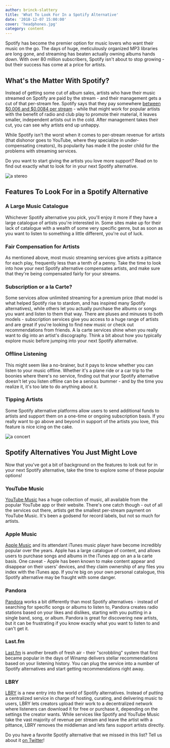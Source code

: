 ```yaml
---
author: brinck-slattery
title: 'What To Look For In a Spotify Alternative'
date: '2018-12-07 15:00:00'
cover: 'headphones.jpg'
category: content
---
```


Spotify has become the premier option for music lovers who want their music on the go. The days of huge, meticulously organized MP3 libraries are long gone, and streaming has beaten actually owning albums hands down. With over 80 million subscribers, Spotify isn't about to stop growing - but their success has come at a price for artists.

## What's the Matter With Spotify?

Instead of getting some cut of album sales, artists who have their music streamed on Spotify are paid by the stream - and their management gets a cut of that per-stream fee. Spotify says that they pay somewhere [between $0.006 and $0.0084 per stream](https://www.cnbc.com/2018/01/26/how-spotify-apple-music-can-pay-musicians-more-commentary.html) - while that might work for popular artists with the benefit of radio and club play to promote their material, it leaves smaller, independent artists out in the cold. After management takes their cut, you can see why artists end up unhappy.

While Spotify isn't the worst when it comes to per-stream revenue for artists (that dishonor goes to YouTube, where they specialize in under-compensating creators), its popularity has made it the poster child for the problems with streaming services.

Do you want to start giving the artists you love more support? Read on to find out exactly what to look for in your next Spotify alternative.

![a stereo](/img/stereo.jpg)

## Features To Look For in a Spotify Alternative

### A Large Music Catalogue

Whichever Spotify alternative you pick, you'll enjoy it more if they have a large catalogue of artists you're interested in. Some sites make up for their lack of catalogue with a wealth of some very specific genre, but as soon as you want to listen to something a little different, you're out of luck.

### Fair Compensation for Artists

As mentioned above, most music streaming services give artists a pittance for each play, frequently less than a tenth of a penny. Take the time to look into how your next Spotify alternative compensates artists, and make sure that they're being compensated fairly for your streams.

### Subscription or a la Carte?

Some services allow unlimited streaming for a premium price (that model is what helped Spotify rise to stardom, and has inspired many Spotify alternatives), while others let you actually purchase the albums or songs you want and listen to them that way. There are pluses and minuses to both models - subscription services give you access to a huge range of artists and are great if you're looking to find new music or check out recommendations from friends. A la carte services shine when you really want to dig into an artist's discography. Think a bit about how you typically explore music before jumping into your next Spotify alternative.

### Offline Listening

This might seem like a no-brainer, but it pays to know whether you can listen to your music offline. Whether it's a plane ride or a car trip to the boonies where there's no service, finding out that your Spotify alternative doesn't let you listen offline can be a serious bummer - and by the time you realize it, it's too late to do anything about it.

### Tipping Artists

Some Spotify alternative platforms allow users to send additional funds to artists and support them on a one-time or ongoing subscription basis. If you really want to go above and beyond in support of the artists you love, this feature is nice icing on the cake.

![a concert](/img/concert.jpg)

## Spotify Alternatives You Just Might Love

Now that you've got a bit of background on the features to look out for in your next Spotify alternative, take the time to explore some of these popular options!

### YouTube Music
[YouTube Music](https://music.youtube.com) has a huge collection of music, all available from the popular YouTube app or their website. There's one catch though - out of all the services out there, artists get the smallest per-stream payment on YouTube Music. It's been a godsend for record labels, but not so much for artists.

### Apple Music
[Apple Music](https://www.apple.com/music) and its attendant iTunes music player have become incredibly popular over the years. Apple has a large catalogue of content, and allows users to purchase songs and albums in the iTunes app on an a la carte basis. One caveat - Apple has been known to make content appear and disappear on their users' devices, and they claim ownership of any files you index with the iTunes app. If you're big on your own personal catalogue, this Spotify alternative may be fraught with some danger.

### Pandora
[Pandora](https://www.pandora.com) works a bit differently than most Spotify alternatives - instead of searching for specific songs or albums to listen to, Pandora creates radio stations based on your likes and dislikes, starting with you putting in a single band, song, or album. Pandora is great for discovering new artists, but it can be frustrating if you know exactly what you want to listen to and can't get it.

### Last.fm
[Last.fm](https://www.last.fm) is another breath of fresh air - their "scrobbling" system that first became popular in the days of Winamp delivers stellar recommendations based on your listening history. You can plug the service into a number of Spotify alternatives and start getting recommendations right away.

### LBRY
[LBRY](/get) is a new entry into the world of Spotify alternatives. Instead of putting a centralized service in charge of hosting, curating, and delivering music to users, LBRY lets creators upload their work to a decentralized network where listeners can download it for free or purchase it, depending on the settings the creator wants. While services like Spotify and YouTube Music take the vast majority of revenue per stream and leave the artist with a pittance, LBRY removes the middleman and lets fans support artists directly.

Do you have a favorite Spotify alternative that we missed in this list? Tell us about it [on Twitter](https://twitter.com/lbrycom)!

